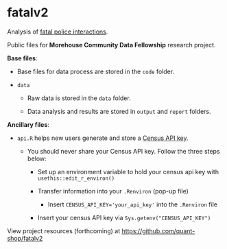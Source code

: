 # fatalv2

Analysis of [fatal police interactions](https://www.washingtonpost.com/graphics/investigations/police-shootings-database/).

Public files for **Morehouse Community Data Fellowship** research project.

**Base files**:

* Base files for data process are stored in the `code` folder.

* `data`

  - Raw data is stored in the `data` folder.
  
  - Data analysis and results are stored in `output` and `report` folders.

**Ancillary files**:

* `api.R` helps new users generate and store a [Census API key](https://api.census.gov/data/key_signup.html).

  - You should never share your Census API key. Follow the three steps below:
  
    - Set up an environment variable to hold your census api key with `usethis::edit_r_environ()`

    - Transfer information into your `.Renviron` (pop-up file) 
    
        - Insert `CENSUS_API_KEY='your_api_key'` into the `.Renviron` file
  
    - Insert your census API key via `Sys.getenv("CENSUS_API_KEY")`
    
View project resources (forthcoming) at https://github.com/quant-shop/fatalv2

